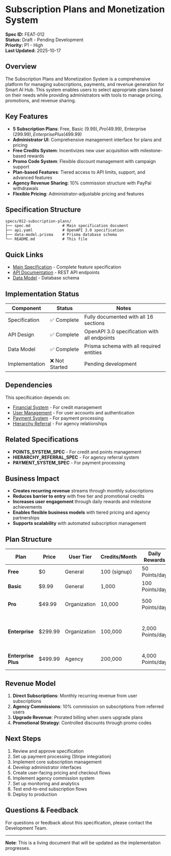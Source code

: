 # Subscription Plans and Monetization System

**Spec ID:** FEAT-012  
**Status:** Draft - Pending Development  
**Priority:** P1 - High  
**Last Updated:** 2025-10-17

## Overview

The Subscription Plans and Monetization System is a comprehensive platform for managing subscriptions, payments, and revenue generation for Smart AI Hub. This system enables users to select appropriate plans based on their needs while providing administrators with tools to manage pricing, promotions, and revenue sharing.

## Key Features

- **5 Subscription Plans**: Free, Basic ($9.99), Pro ($49.99), Enterprise ($299.99), Enterprise Plus ($499.99)
- **Administrator UI**: Comprehensive management interface for plans and pricing
- **Free Credits System**: Incentivizes new user acquisition with milestone-based rewards
- **Promo Code System**: Flexible discount management with campaign support
- **Plan-based Features**: Tiered access to API limits, support, and advanced features
- **Agency Revenue Sharing**: 10% commission structure with PayPal withdrawals
- **Flexible Pricing**: Administrator-adjustable pricing and features

## Specification Structure

```
specs/012-subscription-plans/
├── spec.md              # Main specification document
├── api.yaml             # OpenAPI 3.0 specification
├── data-model.prisma    # Prisma database schema
└── README.md            # This file
```

## Quick Links

- [Main Specification](spec.md) - Complete feature specification
- [API Documentation](api.yaml) - REST API endpoints
- [Data Model](data-model.prisma) - Database schema

## Implementation Status

| Component      | Status         | Notes                                        |
| -------------- | -------------- | -------------------------------------------- |
| Specification  | ✅ Complete    | Fully documented with all 16 sections        |
| API Design     | ✅ Complete    | OpenAPI 3.0 specification with all endpoints |
| Data Model     | ✅ Complete    | Prisma schema with all required entities     |
| Implementation | ❌ Not Started | Pending development                          |

## Dependencies

This specification depends on:

- [Financial System](specs/004-financial-system/) - For credit management
- [User Management](specs/001-user-management/) - For user accounts and authentication
- [Payment System](specs/PAYMENT_SYSTEM_SPEC.md) - For payment processing
- [Hierarchy Referral](specs/HIERARCHY_REFERRAL_SPEC.md) - For agency relationships

## Related Specifications

- **POINTS_SYSTEM_SPEC** - For credit and points management
- **HIERARCHY_REFERRAL_SPEC** - For agency referral system
- **PAYMENT_SYSTEM_SPEC** - For payment processing

## Business Impact

- **Creates recurring revenue** streams through monthly subscriptions
- **Reduces barrier to entry** with free tier and promotional credits
- **Increases user engagement** through daily rewards and milestone achievements
- **Enables flexible business models** with tiered pricing and agency partnerships
- **Supports scalability** with automated subscription management

## Plan Structure

| Plan                | Price   | User Tier    | Credits/Month | Daily Rewards    | API Rate Limit | Features                                      |
| ------------------- | ------- | ------------ | ------------- | ---------------- | -------------- | --------------------------------------------- |
| **Free**            | $0      | General      | 100 (signup)  | 50 Points/day    | 10 req/min     | Basic                                         |
| **Basic**           | $9.99   | General      | 1,000         | 100 Points/day   | 60 req/min     | + Email Support                               |
| **Pro**             | $49.99  | Organization | 10,000        | 500 Points/day   | 300 req/min    | + Priority Support, Analytics                 |
| **Enterprise**      | $299.99 | Organization | 100,000       | 2,000 Points/day | Unlimited      | + Dedicated Support, Custom Integrations, SLA |
| **Enterprise Plus** | $499.99 | Agency       | 200,000       | 4,000 Points/day | Unlimited      | + Revenue Sharing (10%)                       |

## Revenue Model

1. **Direct Subscriptions**: Monthly recurring revenue from user subscriptions
2. **Agency Commissions**: 10% commission on subscriptions from referred users
3. **Upgrade Revenue**: Prorated billing when users upgrade plans
4. **Promotional Strategy**: Controlled discounts through promo codes

## Next Steps

1. Review and approve specification
2. Set up payment processing (Stripe integration)
3. Implement core subscription management
4. Develop administrator interfaces
5. Create user-facing pricing and checkout flows
6. Implement agency commission system
7. Set up monitoring and analytics
8. Test end-to-end subscription flows
9. Deploy to production

## Questions & Feedback

For questions or feedback about this specification, please contact the Development Team.

---

**Note**: This is a living document that will be updated as the implementation progresses.
